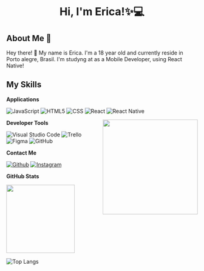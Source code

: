 <h1 align="center">Hi, I'm Erica!✨💻</h1>

## About Me :wave:

Hey there! 💙 My name is Erica. I'm a 18 year old and currently reside in Porto alegre, Brasil. I'm studyng at as a Mobile Developer, using React Native!

 ## My Skills

 **Applications**

![JavaScript](https://img.shields.io/badge/-JavaScript-333333?style=flat&logo=javascript)
![HTML5](https://img.shields.io/badge/-HTML5-333333?style=flat&logo=HTML5)
![CSS](https://img.shields.io/badge/-CSS-333333?style=flat&logo=CSS3&logoColor=1572B6)
![React](https://img.shields.io/badge/-React-333333?style=flat&logo=react)
![React Native](https://img.shields.io/badge/-React%20Native-333333?style=flat&logo=react)

<img align= "right" width= "250" src= "https://pa1.narvii.com/6580/8098c6e9207376889eeb0532d9f5a0723c4d73f5_hq.gif"/>

**Developer Tools**

![Visual Studio Code](https://img.shields.io/badge/-Visual%20Studio%20Code-333333?style=flat&logo=visual-studio-code&logoColor=007ACC)
![Trello](https://img.shields.io/badge/-Trello-333333?style=flat&logo=trello&logoColor=007ACC)
![Figma](https://img.shields.io/badge/-Figma-333333?style=flat&logo=figma&logoColor=007ACC)
![GitHub](https://img.shields.io/badge/-GitHub-333333?style=flat&logo=github)

**Contact Me**

[![Github](https://img.shields.io/badge/-Github-333?style=flat&logo=Github&logoColor=white)](https://github.com/ericaabxx/ericaabxx/)
[![Instagram](https://img.shields.io/badge/-Instagram-c13584?style=flat&labelColor=c13584&logo=instagram&logoColor=white)](https://www.instagram.com/erica.ab/)

**GitHub Stats**

<a href="https://github.com/ericaabxx" title="Perfil do Let">
  <img height="180em" src="https://github-readme-stats.vercel.app/api?username=ericaabxx&theme=dracula&show_icons=true" />
</a>

![Top Langs](https://github-readme-stats.vercel.app/api/top-langs/?username=ericaabxx&layout=compact&theme=radical)
